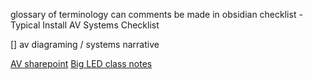 glossary of terminology
can comments be made in obsidian
checklist - Typical Install AV Systems Checklist

[] av diagraming / systems narrative 

[AV sharepoint](https://rockwellgroup1-my.sharepoint.com/personal/aparsekian_rockwellgroup_com/_layouts/15/Doc.aspx?sourcedoc=%7B3f167181-3264-444a-8177-8bd608538abd%7D&action=view&wd=target(AV%20Systems.one%7Ce0be279e-1f8d-48d8-9455-87910c3de1d2/AV%20System%20Design%20Practices%7C5618b7ed-6b68-4277-afe6-807334590779/)&wdorigin=NavigationUrl)
[Big LED class notes](https://drive.google.com/drive/folders/1YH-6kScZmwHaNc7pcnkFuow2TxqXlzkn)


